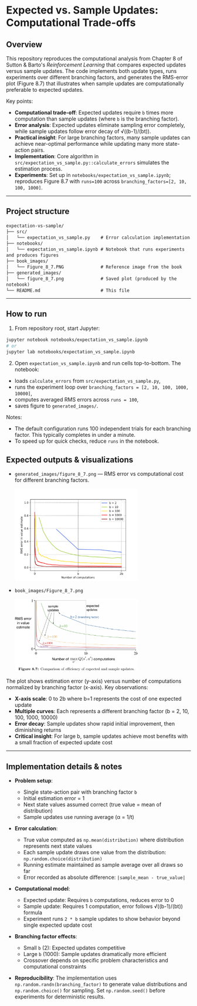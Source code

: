 # Expected vs. Sample Updates: Computational Trade-offs

## Overview

This repository reproduces the computational analysis from Chapter 8 of Sutton & Barto's *Reinforcement Learning* that compares expected updates versus sample updates. The code implements both update types, runs experiments over different branching factors, and generates the RMS-error plot (Figure 8.7) that illustrates when sample updates are computationally preferable to expected updates.

Key points:

* **Computational trade-off**: Expected updates require `b` times more computation than sample updates (where `b` is the branching factor).
* **Error analysis**: Expected updates eliminate sampling error completely, while sample updates follow error decay of √((b-1)/(bt)).
* **Practical insight**: For large branching factors, many sample updates can achieve near-optimal performance while updating many more state-action pairs.
* **Implementation**: Core algorithm in `src/expectation_vs_sample.py::calculate_errors` simulates the estimation process.
* **Experiments**: Set up in `notebooks/expectation_vs_sample.ipynb`; reproduces Figure 8.7 with `runs=100` across `branching_factors=[2, 10, 100, 1000]`.

---

## Project structure

```
expectation-vs-sample/
├── src/
│   └── expectation_vs_sample.py    # Error calculation implementation
├── notebooks/
│   └── expectation_vs_sample.ipynb # Notebook that runs experiments and produces figures
├── book_images/
│   └── Figure_8_7.PNG              # Reference image from the book
├── generated_images/
│   └── figure_8_7.png              # Saved plot (produced by the notebook)
└── README.md                       # This file
```

---

## How to run

1. From repository root, start Jupyter:

```bash
jupyter notebook notebooks/expectation_vs_sample.ipynb
# or
jupyter lab notebooks/expectation_vs_sample.ipynb
```

2. Open `expectation_vs_sample.ipynb` and run cells top-to-bottom. The notebook:

* loads `calculate_errors` from `src/expectation_vs_sample.py`,
* runs the experiment loop over `branching_factors = [2, 10, 100, 1000, 10000]`,
* computes averaged RMS errors across `runs = 100`,
* saves figure to `generated_images/`.

Notes:

* The default configuration runs 100 independent trials for each branching factor. This typically completes in under a minute.
* To speed up for quick checks, reduce `runs` in the notebook.

## Expected outputs & visualizations

* `generated_images/figure_8_7.png` — RMS error vs computational cost for different branching factors.



  <img src="generated_images/figure_8_7.png" width="70%">



* `book_images/Figure_8_7.png` 



  <img src="book_images/Figure_8_7.PNG" width="70%">



The plot shows estimation error (y-axis) versus number of computations normalized by branching factor (x-axis). Key observations:

* **X-axis scale**: 0 to 2b where b=1 represents the cost of one expected update
* **Multiple curves**: Each represents a different branching factor (b = 2, 10, 100, 1000, 10000)
* **Error decay**: Sample updates show rapid initial improvement, then diminishing returns
* **Critical insight**: For large b, sample updates achieve most benefits with a small fraction of expected update cost

---

## Implementation details & notes

* **Problem setup**: 
  - Single state-action pair with branching factor `b`
  - Initial estimation error = 1
  - Next state values assumed correct (true value = mean of distribution)
  - Sample updates use running average (α = 1/t)

* **Error calculation**:
  - True value computed as `np.mean(distribution)` where distribution represents next state values
  - Each sample update draws one value from the distribution: `np.random.choice(distribution)`
  - Running estimate maintained as sample average over all draws so far
  - Error recorded as absolute difference: `|sample_mean - true_value|`

* **Computational model**:
  - Expected update: Requires `b` computations, reduces error to 0
  - Sample update: Requires 1 computation, error follows √((b-1)/(bt)) formula
  - Experiment runs `2 * b` sample updates to show behavior beyond single expected update cost

* **Branching factor effects**:
  - Small `b` (2): Expected updates competitive
  - Large `b` (1000): Sample updates dramatically more efficient
  - Crossover depends on specific problem characteristics and computational constraints

* **Reproducibility**: The implementation uses `np.random.randn(branching_factor)` to generate value distributions and `np.random.choice()` for sampling. Set `np.random.seed()` before experiments for deterministic results.